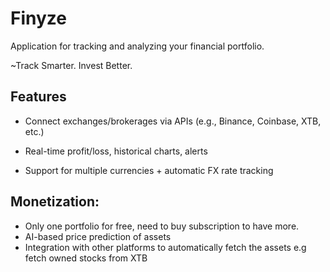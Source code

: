 # Finyze
Application for tracking and analyzing your financial portfolio.

~Track Smarter. Invest Better.

## Features

* Connect exchanges/brokerages via APIs (e.g., Binance, Coinbase, XTB, etc.)

* Real-time profit/loss, historical charts, alerts

* Support for multiple currencies + automatic FX rate tracking
  
## Monetization:

* Only one portfolio for free, need to buy subscription to have more.
* AI-based price prediction of assets
* Integration with other platforms to automatically fetch the assets e.g fetch owned stocks from XTB
